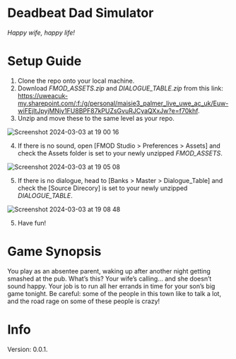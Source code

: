 # Deadbeat Dad Simulator
*Happy wife, happy life!*

# Setup Guide
1. Clone the repo onto your local machine.
2. Download *FMOD_ASSETS.zip* and *DIALOGUE_TABLE.zip* from this link: https://uweacuk-my.sharepoint.com/:f:/g/personal/maisie3_palmer_live_uwe_ac_uk/Euw-wiFEjltJpyjMNjy1FU8BPF87kPUZsGvuRJCyaQXxJw?e=f70khf.
3. Unzip and move these to the same level as your repo.

![Screenshot 2024-03-03 at 19 00 16](https://github.com/maisiepalmer/deadbeatDad/assets/91949439/de2645b5-4ac4-4eb2-896b-c4370df0f15a)

4. If there is no sound, open [FMOD Studio > Preferences > Assets] and check the Assets folder is set to your newly unzipped *FMOD_ASSETS*.

![Screenshot 2024-03-03 at 19 05 08](https://github.com/maisiepalmer/deadbeatDad/assets/91949439/b00c3afb-4b73-42e1-aad8-b64842be3267)

5. If there is no dialogue, head to [Banks > Master > Dialogue_Table] and check the [Source Direcory] is set to your newly unzipped *DIALOGUE_TABLE*.

![Screenshot 2024-03-03 at 19 08 48](https://github.com/maisiepalmer/deadbeatDad/assets/91949439/331b16de-a4ee-4327-a394-4a5388e51261)

5. Have fun!

# Game Synopsis
You play as an absentee parent, waking up after another night getting smashed at the pub. What’s this? Your wife’s calling… and she doesn’t sound happy. Your job is to run all her errands in time for your son’s big game tonight. Be careful: some of the people in this town like to talk a lot, and the road rage on some of these people is crazy! 

# Info
Version: 0.0.1.
